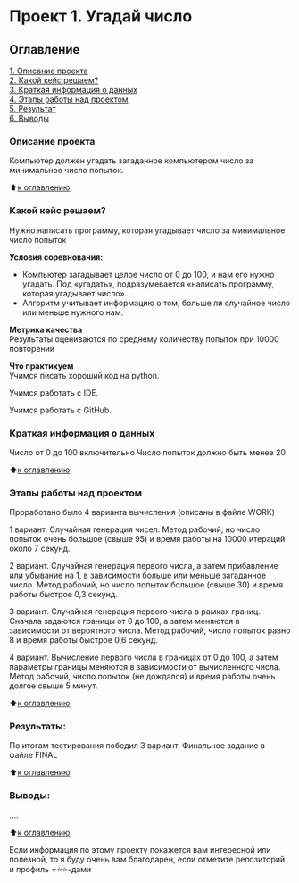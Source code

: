# Проект 1. Угадай число

## Оглавление  
[1. Описание проекта](.README.md#Описание-проекта)  
[2. Какой кейс решаем?](.README.md#Какой-кейс-решаем)  
[3. Краткая информация о данных](.README.md#Краткая-информация-о-данных)  
[4. Этапы работы над проектом](.README.md#Этапы-работы-над-проектом)  
[5. Результат](.README.md#Результат)    
[6. Выводы](.README.md#Выводы) 

### Описание проекта    
Компьютер должен угадать загаданное компьютером число за минимальное число попыток.

:arrow_up:[к оглавлению](_)


### Какой кейс решаем?    
Нужно написать программу, которая угадывает число за минимальное число попыток

**Условия соревнования:**  
- Компьютер загадывает целое число от 0 до 100, и нам его нужно угадать. Под «угадать», подразумевается «написать программу, которая угадывает число».
- Алгоритм учитывает информацию о том, больше ли случайное число или меньше нужного нам.

**Метрика качества**     
Результаты оцениваются по среднему количеству попыток при 10000 повторений

**Что практикуем**     
Учимся писать хороший код на python.

Учимся работать с IDE.

Учимся работать с GitHub.


### Краткая информация о данных
Число от 0 до 100 включительно
Число попыток должно быть менее 20
  
:arrow_up:[к оглавлению](.README.md#Оглавление)


### Этапы работы над проектом  
Проработано было 4 варианта вычисления (описаны в файле WORK)

1 вариант. Случайная генерация чисел. Метод рабочий, но число попыток очень большое (свыше 95) и время работы на 10000 итераций около 7 секунд.

2 вариант. Случайная генерация первого числа, а затем прибавление или убывание на 1, в зависимости больше или меньше загаданное число. Метод рабочий, но число попыток большое (свыше 30) и время работы быстрое 0,3 секунд.

3 вариант. Случайная генерация первого числа в рамках границ. Сначала задаются границы от 0 до 100, а затем меняются в зависимости от вероятного числа. Метод рабочий, число попыток равно 8 и время работы быстрое 0,6 секунд.

4 вариант.  Вычисление первого числа в границах от 0 до 100, а затем параметры границы меняются в зависимости от вычисленного числа. Метод рабочий, число попыток (не дождался) и время работы очень долгое свыше 5 минут.

:arrow_up:[к оглавлению](.README.md#Оглавление)


### Результаты:  
По итогам тестирования победил 3 вариант.
Финальное задание в файле FINAL

:arrow_up:[к оглавлению](.README.md#Оглавление)


### Выводы:  
....

:arrow_up:[к оглавлению](.README.md#Оглавление)


Если информация по этому проекту покажется вам интересной или полезной, то я буду очень вам благодарен, если отметите репозиторий и профиль ⭐️⭐️⭐️-дами